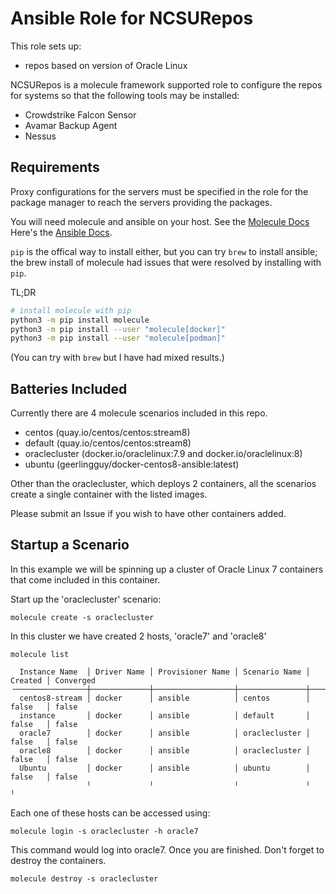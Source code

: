 Ansible Role for NCSURepos
=========

This role sets up:
 - repos based on version of Oracle Linux

NCSURepos is a molecule framework supported role to configure the repos for systems so that the following tools may be installed:
- Crowdstrike Falcon Sensor
- Avamar Backup Agent
- Nessus

Requirements
------------

Proxy configurations for the servers must be specified in the role for the package manager to reach the servers providing the packages.

You will need molecule and ansible on your host. See the [Molecule Docs](https://molecule.readthedocs.io/en/stable/installation.html#) Here's the [Ansible Docs](https://docs.ansible.com/ansible/latest/installation_guide/index.html).

`pip` is the offical way to install either, but you can try `brew` to install ansible; the brew install of molecule had issues that were resolved by installing with `pip`.

TL;DR

```bash
# install molecule with pip
python3 -m pip install molecule
python3 -m pip install --user "molecule[docker]"
python3 -m pip install --user "molecule[podman]"
```

(You can try with `brew` but I have had mixed results.)

Batteries Included
------------------

Currently there are 4 molecule scenarios included in this repo.

- centos (quay.io/centos/centos:stream8)
- default (quay.io/centos/centos:stream8)
- oraclecluster (docker.io/oraclelinux:7.9 and docker.io/oraclelinux:8)
- ubuntu (geerlingguy/docker-centos8-ansible:latest)

Other than the oraclecluster, which deploys 2 containers, all the scenarios create a single container with the listed images.

Please submit an Issue if you wish to have other containers added.

Startup a Scenario
------------------

In this example we will be spinning up a cluster of Oracle Linux 7 containers that come included in this container.

Start up the 'oraclecluster' scenario:
```
molecule create -s oraclecluster
```
In this cluster we have created 2 hosts, 'oracle7' and 'oracle8'


```
molecule list

  Instance Name  │ Driver Name │ Provisioner Name │ Scenario Name │ Created │ Converged
╶────────────────┼─────────────┼──────────────────┼───────────────┼─────────┼───────────╴
  centos8-stream │ docker      │ ansible          │ centos        │ false   │ false
  instance       │ docker      │ ansible          │ default       │ false   │ false
  oracle7        │ docker      │ ansible          │ oraclecluster │ false   │ false
  oracle8        │ docker      │ ansible          │ oraclecluster │ false   │ false
  Ubuntu         │ docker      │ ansible          │ ubuntu        │ false   │ false
                 ╵             ╵                  ╵               ╵         ╵
```

Each one of these hosts can be accessed using:

```
molecule login -s oraclecluster -h oracle7
```

This command would log into oracle7. Once you are finished. Don't forget to destroy the containers.

```
molecule destroy -s oraclecluster
```
